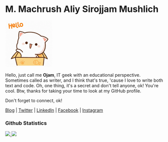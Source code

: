 # M. Machrush Aliy Sirojjam Mushlich
<img src="https://raw.githubusercontent.com/jampirojam/PortfolioBlogger/master/assets/images/4b74bbf5197ab483c311f6cb078c3ddb.gif" width="150">
 
Hello, just call me <b>Ojam</b>, IT geek with an educational perspective. Sometimes called as writer, and I think that's true, 'cause I love to write both text and code. Oh, one thing, it's a secret and don't tell anyone, ok! You're cool. Btw, thanks for taking your time to look at my GitHub profile.

Don't forget to connect, ok!

[Blog](https://brojamz.blogspot.com) | [Twitter](https://twitter.com/jampirojam) | [LinkedIn](https://linkedin.com/in/jampirojam/) | [Facebook](https://facebook.com/jampirojam) | [Instagram](https://instagram.com/jampirojam)

### Github Statistics
<p align="left">
<a href="https://github.com/jampirojam">
  <img height="180em" src="https://github-readme-stats-eight-theta.vercel.app/api?username=jampirojam&show_icons=true&theme=algolia&include_all_commits=true&count_private=true"/>
  <img height="180em" src="https://github-readme-stats-eight-theta.vercel.app/api/top-langs/?username=jampirojam&layout=compact&langs_count=8&theme=algolia"/>
</a>
</p>
